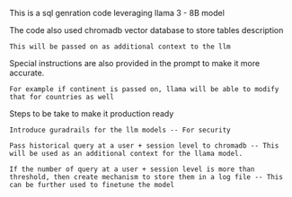 This is a sql genration code leveraging llama 3 - 8B model 

The code also used chromadb vector database to store tables description
  
    This will be passed on as additional context to the llm 

Special instructions are also provided in the prompt to make it more accurate.
  
    For example if continent is passed on, llama will be able to modify that for countries as well 


Steps to be take to make it production ready 
  
    Introduce guradrails for the llm models -- For security 

    Pass historical query at a user + session level to chromadb -- This will be used as an additional context for the llama model.  
  
    If the number of query at a user + session level is more than threshold, then create mechanism to store them in a log file -- This can be further used to finetune the model 


